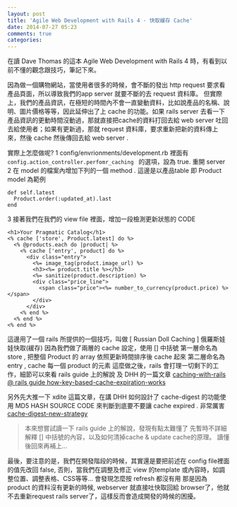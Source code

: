 ```yaml
---
layout: post
title: 'Agile Web Development with Rails 4 - 快取緩存 Cache'
date: 2014-07-27 05:23
comments: true
categories:
---
```

在讀 Dave Thomas 的這本 Agile Web Development with Rails 4 時，有看到以前不懂的觀念跟技巧，筆記下來。

因為做一個購物網站，當使用者很多的時候，會不斷的發出 http request 要求看產品頁面，所以導致我們的app server 就要不斷的去 request 資料庫。  但實際上，我們的產品資訊，在極短的時間內不會一直變動資料，比如說產品的名稱、說明、圖片價格等等，因此延伸出了上 cache 的功能。如果 rails server 去看一下產品資訊的更動時間沒動過，那就直接把cache的資料打回去給 web server 吐回去給使用者；如果有更新過，那就 request 資料庫，要求重新把新的資料傳上來，然後 cache 然後傳回去給 web server .

實際上怎麼做呢?
1 config/envrionments/development.rb 裡面有
`config.action_controller.perfomr_caching ` 的選項，設為 true.
重開 server
2 在 model 的檔案內增加下列的一個 method . 這邊是以產品table 即 Product model 為範例

```
def self.latest
  Product.order(:updated_at).last
end
```

3 接著我們在我們的 view file 裡面，增加一段檢測更新狀態的 CODE
```
<h1>Your Pragmatic Catalog</h1>
<% cache ['store', Product.latest] do %>
  <% @products.each do |product| %>
    <% cache ['entry', product] do %>
      <div class="entry">
        <%= image_tag(product.image_url) %>
        <h3><%= product.title %></h3>
        <%= sanitize(product.description) %>
        <div class="price_line">
          <span class="price"><%= number_to_currency(product.price) %></span>
        </div>
      </div>
    <% end %>
  <% end %>
<% end %>
```
這邊用了一個 rails 所提供的一個技巧，叫做 [ Russian Doll Caching ] 俄羅斯娃娃快取(緩存)
因為我們做了兩層的 cache 設定，使用 [] 中括號
第一層命名為 store , 把整個 Product 的 array 依照更新時間排序後 cache 起來
第二層命名為 entry , cache 每一個 product 的元素
這麼做之後，rails 會打理一切剩下的工作，細節可以來看 rails guide 上的解說 及 DHH 的一篇文章
[caching-with-rails @ rails guide ](http://guides.rubyonrails.org/caching_with_rails.html)
[how-key-based-cache-expiration-works](http://37signals.com/svn/posts/3113-how-key-based-cache-expiration-works)

另外先大推一下 xdite 這篇文章，在講 DHH 如何設計了 cache-digest 的功能使用 MD5 HASH SOURCE CODE 來判斷到底要不要讓 cache expired . 非常厲害
[cache-digest-new-strategy](http://blog.xdite.net/posts/2012/09/03/cache-digest-new-strategy)

>本來想嘗試讀一下 rails guide 上的解說，發現有點太難懂了
>先暫時不詳細解釋 [] 中括號的內容，以及如何清掉cache & update cache的原理。
>讀懂後回來再補上...

最後，要注意的是，我們在開發階段的時候，其實還是要把前述在 config file裡面的值先改回 false,  否則，當我們在調整及修正 view 的template 或內容時，如調整位置、調整表格、CSS等等... 會發現怎麼按 refresh 都沒有用
那是因為 product 的資料沒有更新的時候, webserver 就直接吐快取回給 browser了，他就不去重新request rails server了，這樣反而會造成開發的時候的困擾。
